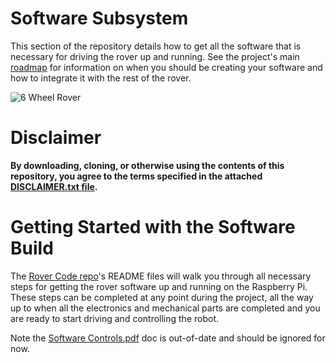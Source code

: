 # Software Subsystem

This section of the repository details how to get all the software that is necessary for driving the rover up and running. See the project's main [roadmap](https://github.com/nasa-jpl/open-source-rover/blob/master/images/roadmap.png) for information on when you should be creating your software and how to integrate it with the rest of the rover.

![6 Wheel Rover](images/rpi3.png)

# Disclaimer

**By downloading, cloning, or otherwise using the contents of this repository, you agree to the terms specified in the attached [DISCLAIMER.txt file](/DISCLAIMER.txt).**

# Getting Started with the Software Build

The [Rover Code repo](https://github.com/nasa-jpl/osr-rover-code)'s README files will walk you through all necessary steps for getting the rover software up and running on the Raspberry Pi. These steps can be completed at any point during the project, all the way up to when all the electronics and mechanical parts are completed and you are ready to start driving and controlling the robot.

Note the [Software Controls.pdf](Software%20Controls.pdf) doc is out-of-date and should be ignored for now.
